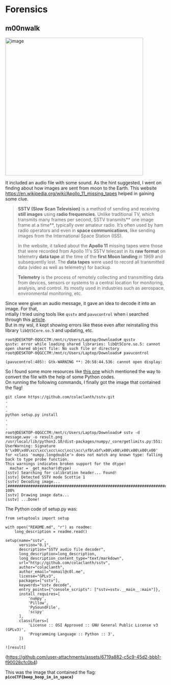 # Forensics  

## m00nwalk  
<img width="433" alt="image" src="https://github.com/user-attachments/assets/ad67f4ee-db61-40b2-b468-2a478b779bc8" />  

It included an audio file with some sound. As the hint suggested, I went on finding about how images are sent from moon 
to the Earth. This website https://en.wikipedia.org/wiki/Apollo_11_missing_tapes helped in gaining some clue.  

>**SSTV (Slow Scan Television)** is a method of sending and receiving **still images** using **radio frequencies**. 
>Unlike traditional TV, which transmits many frames per second, SSTV transmits** one image frame at a time**,
>typically over amateur radio. It’s often used by ham radio operators and even in **space communications**,
>like sending images from the International Space Station (ISS).  
>
>In the website, it talked about the **Apollo 11** missing tapes were those that were recorded from
>Apollo 11's SSTV telecast in its **raw format** on telemetry **data tape** at the time of the **first Moon landing** in 1969 and subsequently lost.
>The **data tapes** were used to record all transmitted data (video as well as telemetry) for backup.  
>
>**Telemetry** is the process of remotely collecting and transmitting data from devices, sensors or systems to a central location for monitoring, analysis, and control.
>Its mostly used in industries such as aerospace, environmental monitoring, etc.


Since were given an audio message, it gave an idea to decode it into an image. For that,  
intially I tried using tools like `qsstv` and `pavucontrol` when i searched through this [article](https://ourcodeworld.com/articles/read/956/how-to-convert-decode-a-slow-scan-television-transmissions-sstv-audio-file-to-images-using-qsstv-in-ubuntu-18-04).  
But in my wsl, it kept showing errors like these even after reinstalling this library `libQt5Core.so.5` and updating, etc.  
```
root@DESKTOP-0QGCC7M:/mnt/c/Users/Laptop/Downloads# qsstv
qsstv: error while loading shared libraries: libQt5Core.so.5: cannot open shared object file: No such file or directory  
root@DESKTOP-0QGCC7M:/mnt/c/Users/Laptop/Downloads# pavucontrol

(pavucontrol:405): Gtk-WARNING **: 20:58:44.536: cannot open display:  
```

So I found some more resources like [this one](https://github.com/colaclanth/sstv/tree/master/sstv) which mentioned the way to convert the file with the help of 
some Python codes.  
On running the following commands, I finally got the image that contained the flag!  
```
git clone https://github.com/colaclanth/sstv.git
.
.
.
python setup.py install
.
.
.  
root@DESKTOP-0QGCC7M:/mnt/c/Users/Laptop/Downloads# sstv -d message.wav -o result.png
/usr/local/lib/python3.10/dist-packages/numpy/_core/getlimits.py:551: UserWarning: Signature b'\x00\xd0\xcc\xcc\xcc\xcc\xcc\xcc\xfb\xbf\x00\x00\x00\x00\x00\x00' for <class 'numpy.longdouble'> does not match any known type: falling back to type probe function.
This warnings indicates broken support for the dtype!
  machar = _get_machar(dtype)
[sstv] Searching for calibration header... Found!
[sstv] Detected SSTV mode Scottie 1
[sstv] Decoding image...   [######################################################################################] 100%
[sstv] Drawing image data...
[sstv] ...Done!  
```
The Python code of setup.py was:  
```
from setuptools import setup

with open("README.md", "r") as readme:
    long_description = readme.read()

setup(name="sstv",
      version="0.1",
      description="SSTV audio file decoder",
      long_description=long_description,
      long_description_content_type="text/markdown",
      url="http://github.com/colaclanth/sstv",
      author="colaclanth",
      author_email="nomail@c0l.me",
      license="GPLv3",
      packages=["sstv"],
      keywords="sstv decode",
      entry_points={"console_scripts": ["sstv=sstv.__main__:main"]},
      install_requires=[
          'numpy',
          'Pillow',
          'PySoundFile',
          'scipy'
      ],
      classifiers=[
          'License :: OSI Approved :: GNU General Public License v3 (GPLv3)',
          'Programming Language :: Python :: 3',
      ])

![result]
```
(https://github.com/user-attachments/assets/6719a882-c5c9-45d2-bbb1-f90028cfc0b4)  

This was the image that contained the flag:  
**`picoCTF{beep_boop_im_in_space}`**








